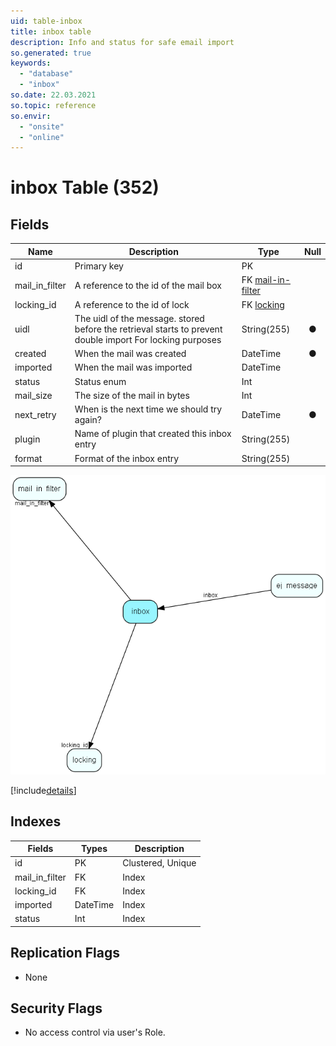 ```yaml
---
uid: table-inbox
title: inbox table
description: Info and status for safe email import
so.generated: true
keywords:
  - "database"
  - "inbox"
so.date: 22.03.2021
so.topic: reference
so.envir:
  - "onsite"
  - "online"
---
```


# inbox Table (352)

## Fields

| Name | Description | Type | Null |
|------|-------------|------|:----:|
|id|Primary key|PK| |
|mail\_in\_filter|A reference to the id of the mail box|FK [mail-in-filter](mail-in-filter.md)| |
|locking\_id|A reference to the id of lock|FK [locking](locking.md)| |
|uidl|The uidl of the message. stored before the retrieval starts to prevent double import For locking purposes|String(255)|&#x25CF;|
|created|When the mail was created|DateTime|&#x25CF;|
|imported|When the mail was imported|DateTime| |
|status|Status enum|Int| |
|mail\_size|The size of the mail in bytes|Int| |
|next\_retry|When is the next time we should try again?|DateTime|&#x25CF;|
|plugin|Name of plugin that created this inbox entry|String(255)| |
|format|Format of the inbox entry|String(255)| |


![inbox table relationship diagram](./media/inbox.png)

[!include[details](./includes/inbox.md)]

## Indexes

| Fields | Types | Description |
|--------|-------|-------------|
|id |PK |Clustered, Unique |
|mail\_in\_filter |FK |Index |
|locking\_id |FK |Index |
|imported |DateTime |Index |
|status |Int |Index |

## Replication Flags

* None

## Security Flags

* No access control via user's Role.

